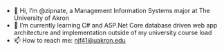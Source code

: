 - 👋 Hi, I’m @zipnate, a Management Information Systems major at The University of Akron
- 🌱 I’m currently learning C# and ASP.Net Core database driven web app architecture and implementation outside of my university course load
- 📫 How to reach me: njf41@uakron.edu

<!---
zipnate/zipnate is a ✨ special ✨ repository because its `README.md` (this file) appears on your GitHub profile.
You can click the Preview link to take a look at your changes.
--->
